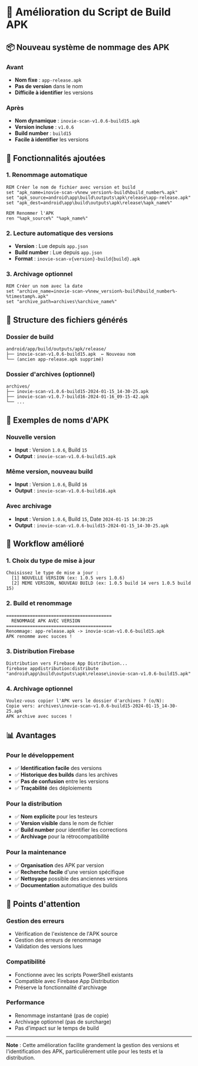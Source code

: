 # 🚀 Amélioration du Script de Build APK

## 📦 Nouveau système de nommage des APK

### Avant
- **Nom fixe** : `app-release.apk`
- **Pas de version** dans le nom
- **Difficile à identifier** les versions

### Après
- **Nom dynamique** : `inovie-scan-v1.0.6-build15.apk`
- **Version incluse** : `v1.0.6`
- **Build number** : `build15`
- **Facile à identifier** les versions

## 🔧 Fonctionnalités ajoutées

### 1. **Renommage automatique**
```batch
REM Créer le nom de fichier avec version et build
set "apk_name=inovie-scan-v%new_version%-build%build_number%.apk"
set "apk_source=android\app\build\outputs\apk\release\app-release.apk"
set "apk_dest=android\app\build\outputs\apk\release\%apk_name%"

REM Renommer l'APK
ren "%apk_source%" "%apk_name%"
```

### 2. **Lecture automatique des versions**
- **Version** : Lue depuis `app.json`
- **Build number** : Lue depuis `app.json`
- **Format** : `inovie-scan-v{version}-build{build}.apk`

### 3. **Archivage optionnel**
```batch
REM Créer un nom avec la date
set "archive_name=inovie-scan-v%new_version%-build%build_number%-%timestamp%.apk"
set "archive_path=archives\%archive_name%"
```

## 📁 Structure des fichiers générés

### Dossier de build
```
android/app/build/outputs/apk/release/
├── inovie-scan-v1.0.6-build15.apk  ← Nouveau nom
└── (ancien app-release.apk supprimé)
```

### Dossier d'archives (optionnel)
```
archives/
├── inovie-scan-v1.0.6-build15-2024-01-15_14-30-25.apk
├── inovie-scan-v1.0.7-build16-2024-01-16_09-15-42.apk
└── ...
```

## 🎯 Exemples de noms d'APK

### Nouvelle version
- **Input** : Version `1.0.6`, Build `15`
- **Output** : `inovie-scan-v1.0.6-build15.apk`

### Même version, nouveau build
- **Input** : Version `1.0.6`, Build `16`
- **Output** : `inovie-scan-v1.0.6-build16.apk`

### Avec archivage
- **Input** : Version `1.0.6`, Build `15`, Date `2024-01-15 14:30:25`
- **Output** : `inovie-scan-v1.0.6-build15-2024-01-15_14-30-25.apk`

## 🔄 Workflow amélioré

### 1. **Choix du type de mise à jour**
```
Choisissez le type de mise a jour :
  [1] NOUVELLE VERSION (ex: 1.0.5 vers 1.0.6)
  [2] MEME VERSION, NOUVEAU BUILD (ex: 1.0.5 build 14 vers 1.0.5 build 15)
```

### 2. **Build et renommage**
```
========================================
  RENOMMAGE APK AVEC VERSION
========================================
Renommage: app-release.apk -> inovie-scan-v1.0.6-build15.apk
APK renomme avec succes !
```

### 3. **Distribution Firebase**
```
Distribution vers Firebase App Distribution...
firebase appdistribution:distribute "android\app\build\outputs\apk\release\inovie-scan-v1.0.6-build15.apk"
```

### 4. **Archivage optionnel**
```
Voulez-vous copier l'APK vers le dossier d'archives ? (o/N):
Copie vers: archives\inovie-scan-v1.0.6-build15-2024-01-15_14-30-25.apk
APK archive avec succes !
```

## 📊 Avantages

### Pour le développement
- ✅ **Identification facile** des versions
- ✅ **Historique des builds** dans les archives
- ✅ **Pas de confusion** entre les versions
- ✅ **Traçabilité** des déploiements

### Pour la distribution
- ✅ **Nom explicite** pour les testeurs
- ✅ **Version visible** dans le nom de fichier
- ✅ **Build number** pour identifier les corrections
- ✅ **Archivage** pour la rétrocompatibilité

### Pour la maintenance
- ✅ **Organisation** des APK par version
- ✅ **Recherche facile** d'une version spécifique
- ✅ **Nettoyage** possible des anciennes versions
- ✅ **Documentation** automatique des builds

## 🚨 Points d'attention

### Gestion des erreurs
- Vérification de l'existence de l'APK source
- Gestion des erreurs de renommage
- Validation des versions lues

### Compatibilité
- Fonctionne avec les scripts PowerShell existants
- Compatible avec Firebase App Distribution
- Préserve la fonctionnalité d'archivage

### Performance
- Renommage instantané (pas de copie)
- Archivage optionnel (pas de surcharge)
- Pas d'impact sur le temps de build

---

**Note** : Cette amélioration facilite grandement la gestion des versions et l'identification des APK, particulièrement utile pour les tests et la distribution.
